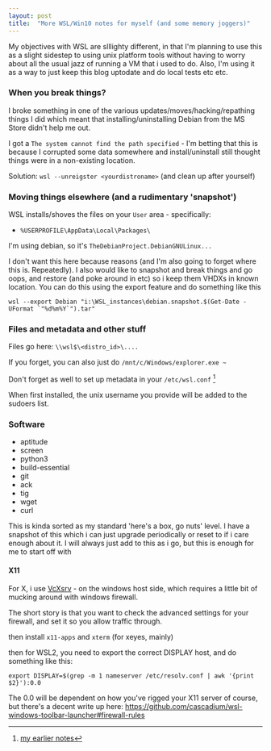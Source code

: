 ```yaml
---
layout: post
title:  "More WSL/Win10 notes for myself (and some memory joggers)"
---
```


My objectives with WSL are slllighty different, in that I'm planning to use this as a slight sidestep to using unix platform tools without having to worry about all the usual jazz of running a VM that i used to do. Also, I'm using it as a way to just keep this blog uptodate and do local tests etc etc.

### When you break things?
I broke something in one of the various updates/moves/hacking/repathing things I did which meant that installing/uninstalling Debian from the MS Store didn't help me out.

I got a `The system cannot find the path specified` - I'm betting that this is because I corrupted some data somewhere and install/uninstall still thought things were in a non-existing location.

Solution:  `wsl --unreigster <yourdistroname>` (and clean up after yourself)

### Moving things elsewhere  (and a rudimentary 'snapshot')
WSL installs/shoves the files on your `User` area - specifically:

- `%USERPROFILE\AppData\Local\Packages\`

I'm using debian, so it's `TheDebianProject.DebianGNULinux...`

I don't want this here because reasons (and I'm also going to forget where this is. Repeatedly). I also would like to snapshot and break things and go oops, and restore (and poke around in etc) so i keep them VHDXs in known location. You can do this using the export feature and do something like this

```
wsl --export Debian "i:\WSL_instances\debian.snapshot.$(Get-Date -UFormat `"%d%m%Y`").tar"
```

### Files and metadata and other stuff

Files go here: `\\wsl$\<distro_id>\....`

If you forget, you can also just do `/mnt/c/Windows/explorer.exe ~`

Don't forget as well to set up metadata in your `/etc/wsl.conf` [^metadata]

When first installed, the unix username you provide will be added to the sudoers list.


### Software

- aptitude 
- screen
- python3
- build-essential
- git
- ack
- tig
- wget
- curl

This is kinda sorted as my standard 'here's a box, go nuts' level. I have a snapshot of this which i can just upgrade periodically or reset to if i care enough about it. I will always just add to this as i go, but this is enough for me to start off with 

#### X11 
For X, i use [VcXsrv](https://sourceforge.net/projects/vcxsrv/) - on the windows host side, which requires a little bit of mucking around with windows firewall.

The short story is that you want to check the advanced settings for your firewall, and set it so you allow traffic through.

then install `x11-apps` and `xterm` (for xeyes, mainly)

then for WSL2, you need to export the correct DISPLAY host, and do something like this:

`export DISPLAY=$(grep -m 1 nameserver /etc/resolv.conf | awk '{print $2}'):0.0`

The 0.0 will be dependent on how you've rigged your X11 server of course, but there's a decent write up here: https://github.com/cascadium/wsl-windows-toolbar-launcher#firewall-rules

[^metadata]: [my earlier notes](http://www.greenworm.net/stuff/st/2020/02/29/wsl-and-virtualenvs.html)
